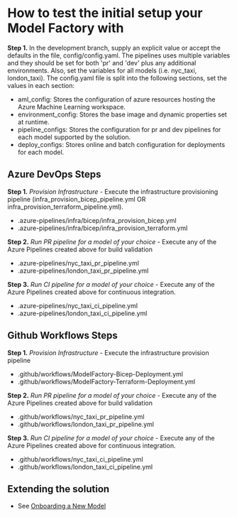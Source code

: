 # How to test the initial setup your Model Factory with 

**Step 1.** In the development branch, supply an explicit value or accept the defaults in the file, config/config.yaml. The pipelines uses multiple variables and they should be set for both 'pr' and 'dev' plus any additional environments. Also, set the variables for all models (i.e. nyc_taxi, london_taxi). The config.yaml file is split into the following sections, set the values in each section:

  - aml_config: Stores the configuration of azure resources hosting the Azure Machine Learning workspace.
  - environment_config: Stores the base image and dynamic properties set at runtime.
  - pipeline_configs: Stores the configuration for pr and dev pipelines for each model supported by the solution.
  - deploy_configs: Stores online and batch configuration for deployments for each model.  

## Azure DevOps Steps

**Step 1.** *Provision Infrastructure* - Execute the infrastructure provisioning pipeline (infra_provision_bicep_pipeline.yml OR infra_provision_terraform_pipeline.yml).

- .azure-pipelines/infra/bicep/infra_provision_bicep.yml
- .azure-pipelines/infra/bicep/infra_provision_terraform.yml

**Step 2.** *Run PR pipeline for a model of your choice* - Execute any of the Azure Pipelines created above for build validation

- .azure-pipelines/nyc_taxi_pr_pipeline.yml
- .azure-pipelines/london_taxi_pr_pipeline.yml

**Step 3.** *Run CI pipeline for a model of your choice* - Execute any of the Azure Pipelines created above for continuous integration.

- .azure-pipelines/nyc_taxi_ci_pipeline.yml
- .azure-pipelines/london_taxi_ci_pipeline.yml

## Github Workflows Steps

**Step 1.** *Provision Infrastructure* - Execute the infrastructure provision pipeline

- .github/workflows/ModelFactory-Bicep-Deployment.yml
- .github/workflows/ModelFactory-Terraform-Deployment.yml

**Step 2.** *Run PR pipeline for a model of your choice* - Execute any of the Azure Pipelines created above for build validation

- .github/workflows/nyc_taxi_pr_pipeline.yml
- .github/workflows/london_taxi_pr_pipeline.yml

**Step 3.** *Run CI pipeline for a model of your choice* - Execute any of the Azure Pipelines created above for continuous integration.

- .github/workflows/nyc_taxi_ci_pipeline.yml
- .github/workflows/london_taxi_ci_pipeline.yml

## Extending the solution

- See [Onboarding a New Model](./OnboardingNewModel.md)
